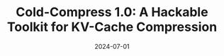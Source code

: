 ---
title: "Cold-Compress 1.0: A Hackable Toolkit for KV-Cache Compression"
collection: publications
excerpt: "Cold Compress, an open source toolkit for KV Cache compression research, unifies SOTA methods like Heavy Hitters, SWA, and Attention Sinks under a flexible, modular API. Built on GPT-Fast for optimal performance, it supports customizable strategies across layers and attention heads, offering a lightweight yet powerful platform for researchers to implement advanced compression techniques. Cold Compress maintains the impressive performance of GPT-Fast by ensuring that all KV cache operations are static and torch compilable. The end result is a toolkit that strikes a balance between simplicity and performance, making it both accessible to all and performant enough for experimentation."
date: 2024-07-01
paperurl: https://www.answer.ai/posts/2024-08-01-cold-compress.html
venue: Answer.ai blogpost
---